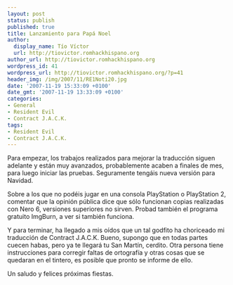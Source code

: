 ```yaml
---
layout: post
status: publish
published: true
title: Lanzamiento para Papá Noel
author:
  display_name: Tío Víctor
  url: http://tiovictor.romhackhispano.org
author_url: http://tiovictor.romhackhispano.org
wordpress_id: 41
wordpress_url: http://tiovictor.romhackhispano.org/?p=41
header_img: /img/2007/11/RE1Noti20.jpg
date: '2007-11-19 15:33:09 +0100'
date_gmt: '2007-11-19 13:33:09 +0100'
categories:
- General
- Resident Evil
- Contract J.A.C.K.
tags:
- Resident Evil
- Contract J.A.C.K.
---
```

Para empezar, los trabajos realizados para mejorar la traducción siguen adelante y están muy avanzados, probablemente acaben a finales de mes, para luego iniciar las pruebas. Seguramente tengáis nueva versión para Navidad.

Sobre a los que no podéis jugar en una consola PlayStation o PlayStation 2, comentar que la opinión pública dice que sólo funcionan copias realizadas con Nero 6, versiones superiores no sirven. Probad también el programa gratuito ImgBurn, a ver si también funciona.

Y para terminar, ha llegado a mis oídos que un tal godfito ha choriceado mi traducción de Contract J.A.C.K. Bueno, supongo que en todas partes cuecen habas, pero ya te llegará tu San Martín, cerdito. Otra persona tiene instrucciones para corregir faltas de ortografía y otras cosas que se quedaran en el tintero, es posible que pronto se informe de ello.

Un saludo y felices próximas fiestas.
